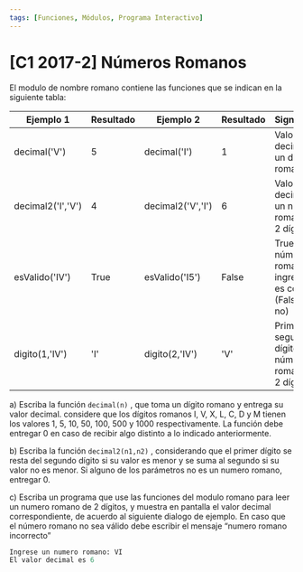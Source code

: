 ```yaml
---
tags: [Funciones, Módulos, Programa Interactivo]
---
```

# **[C1 2017-2]** Números Romanos

El modulo de nombre romano contiene las funciones que se indican
en la siguiente tabla:

| Ejemplo 1            | Resultado  | Ejemplo 2           | Resultado | Significado                                                  |
|----------------------|------------|----------------------|-----------|---------------------------------------------------------------|
| decimal('V')         | 5          | decimal('I')         | 1         | Valor decimal de un dígito romano                            |
| decimal2('I','V')    | 4          | decimal2('V','I')    | 6         | Valor decimal de un número romano de 2 dígitos              |
| esValido('IV')       | True       | esValido('I5')       | False     | True si el número romano ingresado es correcto (False si no)|
| digito(1,'IV')       | 'I'        | digito(2,'IV')       | 'V'       | Primer o segundo dígito de un número romano  de 2 dígitos                |

a) Escriba la función `decimal(n)` , que toma un dígito romano y entrega su valor decimal. considere que los dígitos romanos I, V, X, L, C, D y M tienen los valores 1, 5, 10, 50, 100, 500 y 1000 respectivamente. La función debe entregar 0 en caso de recibir algo distinto a lo indicado anteriormente.

b) Escriba la función `decimal2(n1,n2)` , considerando que el primer dígito se resta del segundo dígito si su valor es menor y se suma al segundo si su valor no es menor. Si alguno de los parámetros no es un numero romano, entregar 0.

c) Escriba un programa que use las funciones del modulo romano para leer un numero romano de 2 dígitos, y muestra en pantalla el valor decimal correspondiente, de acuerdo al siguiente dialogo de ejemplo. En caso que el número romano no sea válido debe escribir el mensaje “numero romano incorrecto”

```python
Ingrese un numero romano: VI
El valor decimal es 6
```



